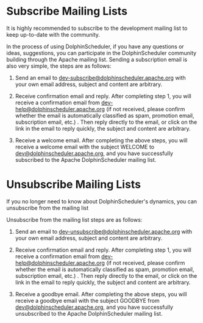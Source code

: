 # Subscribe Mailing Lists

It is highly recommended to subscribe to the development mailing list to keep up-to-date with the community.

In the process of using DolphinScheduler, if you have any questions or ideas, suggestions, you can participate in the DolphinScheduler community building through the Apache mailing list. Sending a subscription email is also very simple, the steps are as follows:

1. Send an email to dev-subscribe@dolphinscheduler.apache.org with your own email address, subject and content are arbitrary.

2. Receive confirmation email and reply. After completing step 1, you will receive a confirmation email from dev-help@dolphinscheduler.apache.org (if not received, please confirm whether the email is automatically classified as spam, promotion email, subscription email, etc.) . Then reply directly to the email, or click on the link in the email to reply quickly, the subject and content are arbitrary.

3. Receive a welcome email. After completing the above steps, you will receive a welcome email with the subject WELCOME to dev@dolphinscheduler.apache.org, and you have successfully subscribed to the Apache DolphinScheduler mailing list.

# Unsubscribe Mailing Lists

If you no longer need to know about DolphinScheduler's dynamics, you can unsubscribe from the mailing list

Unsubscribe from the mailing list steps are as follows:

1. Send an email to dev-unsubscribe@dolphinscheduler.apache.org with your own email address, subject and content are arbitrary.

2. Receive confirmation email and reply. After completing step 1, you will receive a confirmation email from dev-help@dolphinscheduler.apache.org (if not received, please confirm whether the email is automatically classified as spam, promotion email, subscription email, etc.) . Then reply directly to the email, or click on the link in the email to reply quickly, the subject and content are arbitrary.

3. Receive a goodbye email. After completing the above steps, you will receive a goodbye email with the subject GOODBYE from dev@dolphinscheduler.apache.org, and you have successfully unsubscribed to the Apache DolphinScheduler mailing list.
